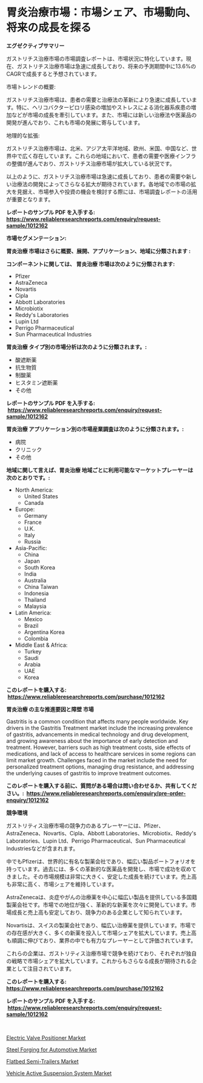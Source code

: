 <p><h1>胃炎治療市場：市場シェア、市場動向、将来の成長を探る</h1></p><p><strong>エグゼクティブサマリー</strong></p>
<p><p>ガストリチス治療市場の市場調査レポートは、市場状況に特化しています。現在、ガストリチス治療市場は急速に成長しており、将来の予測期間中に13.6%のCAGRで成長すると予想されています。</p><p>市場トレンドの概要:</p><p>ガストリチス治療市場は、患者の需要と治療法の革新により急速に成長しています。特に、ヘリコバクターピロリ感染の増加やストレスによる消化器系疾患の増加などが市場の成長を牽引しています。また、市場には新しい治療法や医薬品の開発が進んでおり、これも市場の発展に寄与しています。</p><p>地理的な拡張:</p><p>ガストリチス治療市場は、北米、アジア太平洋地域、欧州、米国、中国など、世界中で広く存在しています。これらの地域において、患者の需要や医療インフラの整備が進んでおり、ガストリチス治療市場が拡大している状況です。</p><p>以上のように、ガストリチス治療市場は急速に成長しており、患者の需要や新しい治療法の開発によってさらなる拡大が期待されています。各地域での市場の拡大を見据え、市場参入や投資の機会を検討する際には、市場調査レポートの活用が重要となります。</p></p>
<p><strong>レポートのサンプル PDF を入手する: <a href="https://www.reliableresearchreports.com/enquiry/request-sample/1012162">https://www.reliableresearchreports.com/enquiry/request-sample/1012162</a></strong></p>
<p><strong>市場セグメンテーション:</strong></p>
<p><strong> 胃炎治療 市場はさらに概要、展開、アプリケーション、地域に分類されます :</strong></p>
<p><strong>コンポーネントに関しては、 胃炎治療 市場は次のように分類されます: &nbsp;</strong></p>
<p><ul><li>Pfizer</li><li>AstraZeneca</li><li>Novartis</li><li>Cipla</li><li>Abbott Laboratories</li><li>Microbiotix</li><li>Reddy's Laboratories</li><li>Lupin Ltd</li><li>Perrigo Pharmaceutical</li><li>Sun Pharmaceutical Industries</li></ul></p>
<p><strong> 胃炎治療 タイプ別の市場分析は次のように分類されます。:</strong></p>
<p><ul><li>酸遮断薬</li><li>抗生物質</li><li>制酸薬</li><li>ヒスタミン遮断薬</li><li>その他</li></ul></p>
<p><strong>レポートのサンプル PDF を入手する: &nbsp;<a href="https://www.reliableresearchreports.com/enquiry/request-sample/1012162">https://www.reliableresearchreports.com/enquiry/request-sample/1012162</a></strong></p>
<p><strong> 胃炎治療 アプリケーション別の市場産業調査は次のように分類されます。:</strong></p>
<p><ul><li>病院</li><li>クリニック</li><li>その他</li></ul></p>
<p><strong>地域に関して言えば、胃炎治療 地域ごとに利用可能なマーケットプレーヤーは次のとおりです。:</strong></p>
<p><ul>
    <li>
        North America:
        <ul>
            <li>United States</li>
            <li>Canada</li>
        </ul>
    </li>
    <li>
        Europe:
        <ul>
            <li>Germany</li>
            <li>France</li>
            <li>U.K.</li>
            <li>Italy</li>
            <li>Russia</li>
        </ul>
    </li>
    <li>
        Asia-Pacific:
        <ul>
            <li>China</li>
            <li>Japan</li>
            <li>South Korea</li>
            <li>India</li>
            <li>Australia</li>
            <li>China Taiwan</li>
            <li>Indonesia</li>
            <li>Thailand</li>
            <li>Malaysia</li>
        </ul>
    </li>
    <li>
        Latin America:
        <ul>
            <li>Mexico</li>
            <li>Brazil</li>
            <li>Argentina Korea</li>
            <li>Colombia</li>
        </ul>
    </li>
    <li>
        Middle East & Africa:
        <ul>
            <li>Turkey</li>
            <li>Saudi</li>
            <li>Arabia</li>
            <li>UAE</li>
            <li>Korea</li>
        </ul>
    </li>
    </ul></p>
<p><strong>このレポートを購入する: &nbsp;<a href="https://www.reliableresearchreports.com/purchase/1012162">https://www.reliableresearchreports.com/purchase/1012162</a></strong></p>
<p><strong>胃炎治療 の主な推進要因と障壁 市場</strong></p>
<p><p>Gastritis is a common condition that affects many people worldwide. Key drivers in the Gastritis Treatment market include the increasing prevalence of gastritis, advancements in medical technology and drug development, and growing awareness about the importance of early detection and treatment. However, barriers such as high treatment costs, side effects of medications, and lack of access to healthcare services in some regions can limit market growth. Challenges faced in the market include the need for personalized treatment options, managing drug resistance, and addressing the underlying causes of gastritis to improve treatment outcomes.</p></p>
<p><strong>このレポートを購入する前に、質問がある場合は問い合わせるか、共有してください。:&nbsp; <a href="https://www.reliableresearchreports.com/enquiry/pre-order-enquiry/1012162">https://www.reliableresearchreports.com/enquiry/pre-order-enquiry/1012162</a></strong></p>
<p><strong>競争環境</strong></p>
<p><p>ガストリティス治療市場の競争力のあるプレーヤーには、Pfizer、AstraZeneca、Novartis、Cipla、Abbott Laboratories、Microbiotix、Reddy's Laboratories、Lupin Ltd、Perrigo Pharmaceutical、Sun Pharmaceutical Industriesなどが含まれます。</p><p>中でもPfizerは、世界的に有名な製薬会社であり、幅広い製品ポートフォリオを持っています。過去には、多くの革新的な医薬品を開発し、市場で成功を収めてきました。その市場規模は非常に大きく、安定した成長を続けています。売上高も非常に高く、市場シェアを維持しています。</p><p>AstraZenecaは、炎症やがんの治療薬を中心に幅広い製品を提供している多国籍製薬会社です。市場での地位が強く、革新的な新薬を次々に開発しています。市場成長と売上高も安定しており、競争力のある企業として知られています。</p><p>Novartisは、スイスの製薬会社であり、幅広い治療薬を提供しています。市場での存在感が大きく、多くの新薬を投入して市場シェアを拡大しています。売上高も順調に伸びており、業界の中でも有力なプレーヤーとして評価されています。</p><p>これらの企業は、ガストリティス治療市場で競争を続けており、それぞれが独自の戦略で市場シェアを拡大しています。これからもさらなる成長が期待される企業として注目されています。</p></p>
<p><strong>このレポートを購入する: &nbsp; <a href="https://www.reliableresearchreports.com/purchase/1012162">https://www.reliableresearchreports.com/purchase/1012162</a></strong></p>
<p><strong>レポートのサンプル PDF を入手する: &nbsp;<a href="https://www.reliableresearchreports.com/enquiry/request-sample/1012162">https://www.reliableresearchreports.com/enquiry/request-sample/1012162</a></strong><strong></strong></p>
<p>&nbsp;</p>
<p><p><a href="https://view.publitas.com/reportprime-1/electric-valve-positioner-market-challenges-opportunities-and-growth-drivers-and-major-market-players-forecasted-for-period-from-2024-2031/">Electric Valve Positioner Market</a></p><p><a href="https://crocus-run-b5a.notion.site/Steel-Forging-for-Automotive-Market-Size-and-Examines-its-Market-Scope-with-a-Primary-Focus-on-Gro-3df1ab48b45b4388a6ed9ce900bd49bc">Steel Forging for Automotive Market</a></p><p><a href="https://gratis-rainforest-2ca.notion.site/Decoding-the-Flatbed-Semi-Trailers-Market-A-Deep-Dive-into-the-Latest-Market-Trends-Market-Segment-1572f106fd0f4fd3a3f623cee219901e">Flatbed Semi-Trailers Market</a></p><p><a href="https://metal-farmhouse-e95.notion.site/Vehicle-Active-Suspension-System-Market-Offers-Provide-Insightful-Data-for-the-Time-Period-from-2024-809c1670a918497f8c3053c7a666305b">Vehicle Active Suspension System Market</a></p></p>